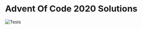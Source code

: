 # Advent Of Code 2020 Solutions
![Tests](https://github.com/jerchende/advent-of-code-2020/workflows/Tests/badge.svg)